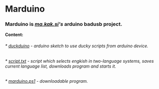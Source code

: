 # Marduino 
### **Marduino** is *[ma.kak.si](https://ma.kak.si)'s* arduino badusb project.

**Сontent:**
###### * [duckduino](https://github.com/Seytonic/Duckduino-microSD) - arduino sketch to use ducky scripts from arduino device.
###### * [script.txt](https://github.com/Mapagmataas1331/marduino/blob/main/script.txt) - script which selects engkish in two-language systems, saves current language list, downloads program and starts it.
###### * [marduino.ps1](https://github.com/Mapagmataas1331/marduino/blob/main/marduino.ps1) - downloadable program.
